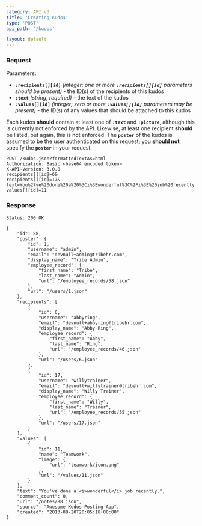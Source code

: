 ```yaml
---
category: API v3
title: 'Creating Kudos'
type: 'POST'
api_path: '/kudos'

layout: default
---
```


### Request

Parameters:

- **`:recipients[][id]`** *(integer; one or more **`:recipients[][id]`** parameters should be present)* - the 
  ID(s) of the recipients of this kudos
- **`:text`** *(string, required)* - the text of the kudos
- **`:values[][id]`** *(integer; zero or more **`:values[][id]`** parameters may be present)* - the ID(s) of
  any values that should be attached to this kudos
   
Each kudos **should** contain at least one of **`:text`** and **`:picture`**, although this is currently
not enforced by the API. 
Likewise, at least one recipient **should** be listed, but again, this is not
enforced.
The **`poster`** of the kudos is assumed to be the user authenticated on this request; you **should not**
specify the **`poster`** in your request.


```
POST /kudos.json?formattedTextAs=html
Authorization: Basic <base64 encoded token> 
X-API-Version: 3.0.0
recipients[][id]=6&
recipients[][id]=17&
text=You%27ve%20done%20a%20%3Ci%3Ewonderful%3C%2Fi%3E%20job%20recently.&
values[][id]=11
```

### Response

```
Status: 200 OK
```

```
{
    "id": 88,
    "poster": {
        "id": 1,
        "username": "admin",
        "email": "devnull+admin@tribehr.com",
        "display_name": "Tribe Admin",
        "employee_record": {
            "first_name": "Tribe",
            "last_name": "Admin",
            "url": "/employee_records/58.json"
        },
        "url": "/users/1.json"
    },
    "recipients": [
        {
            "id": 6,
            "username": "abbyring",
            "email": "devnull+abbyring@tribehr.com",
            "display_name": "Abby Ring",
            "employee_record": {
                "first_name": "Abby",
                "last_name": "Ring",
                "url": "/employee_records/46.json"
            },
            "url": "/users/6.json"
        },
        {
            "id": 17,
            "username": "willytrainer",
            "email": "devnull+willytrainer@tribehr.com",
            "display_name": "Willy Trainer",
            "employee_record": {
                "first_name": "Willy",
                "last_name": "Trainer",
                "url": "/employee_records/55.json"
            },
            "url": "/users/17.json"
        }
    ],
    "values": [
        {
            "id": 11,
            "name": "Teamwork",
            "image": {
                "url": "teamwork/icon.png"
            },
            "url": "/values/11.json"
        }
    ],
    "text": "You've done a <i>wonderful</i> job recently.",
    "comment_count": 0,
    "url": "/notes/88.json",
    "source": "Awesome Kudos-Posting App",
    "created": "2013-08-20T20:05:18+00:00"
}
```
